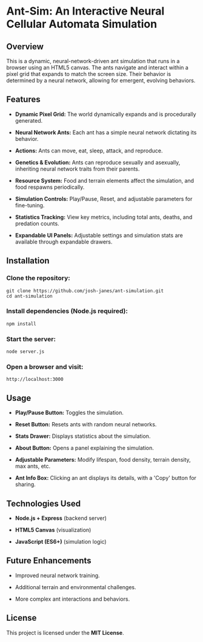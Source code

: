 Ant-Sim: An Interactive Neural Cellular Automata Simulation
==============

Overview
--------

This is a dynamic, neural-network-driven ant simulation that runs in a browser using an HTML5 canvas. The ants navigate and interact within a pixel grid that expands to match the screen size. Their behavior is determined by a neural network, allowing for emergent, evolving behaviors.

Features
--------

-   **Dynamic Pixel Grid:** The world dynamically expands and is procedurally generated.

-   **Neural Network Ants:** Each ant has a simple neural network dictating its behavior.

-   **Actions:** Ants can move, eat, sleep, attack, and reproduce.

-   **Genetics & Evolution:** Ants can reproduce sexually and asexually, inheriting neural network traits from their parents.

-   **Resource System:** Food and terrain elements affect the simulation, and food respawns periodically.

-   **Simulation Controls:** Play/Pause, Reset, and adjustable parameters for fine-tuning.

-   **Statistics Tracking:** View key metrics, including total ants, deaths, and predation counts.

-   **Expandable UI Panels:** Adjustable settings and simulation stats are available through expandable drawers.

Installation
------------

### Clone the repository:

```
git clone https://github.com/josh-janes/ant-simulation.git
cd ant-simulation
```

### Install dependencies (Node.js required):

```
npm install
```

### Start the server:

```
node server.js
```

### Open a browser and visit:

```
http://localhost:3000
```

Usage
-----

-   **Play/Pause Button:** Toggles the simulation.

-   **Reset Button:** Resets ants with random neural networks.

-   **Stats Drawer:** Displays statistics about the simulation.

-   **About Button:** Opens a panel explaining the simulation.

-   **Adjustable Parameters:** Modify lifespan, food density, terrain density, max ants, etc.

-   **Ant Info Box:** Clicking an ant displays its details, with a 'Copy' button for sharing.

Technologies Used
-----------------

-   **Node.js + Express** (backend server)

-   **HTML5 Canvas** (visualization)

-   **JavaScript (ES6+)** (simulation logic)

Future Enhancements
-------------------

-   Improved neural network training.

-   Additional terrain and environmental challenges.

-   More complex ant interactions and behaviors.

License
-------

This project is licensed under the **MIT License**.
